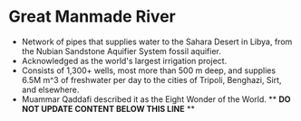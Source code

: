 Great Manmade River
===================

* Network of pipes that supplies water to the Sahara Desert in Libya, from the Nubian Sandstone Aquifier System fossil aquifier.
* Acknowledged as the world's largest irrigation project.
* Consists of 1,300+ wells, most more than 500 m deep, and supplies 6.5M m^3 of freshwater per day to the cities of Tripoli, Benghazi, Sirt, and elsewhere.
* Muammar Qaddafi described it as the Eight Wonder of the World.
** **DO NOT UPDATE CONTENT BELOW THIS LINE** **

